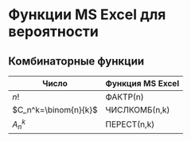 # Функции MS Excel для вероятности

## Комбинаторные функции

|Число|Функция MS Excel|
|-|-|
|$n!$|ФАКТР(n)|
|$C_n^k=\binom{n}{k}$|ЧИСЛКОМБ(n,k)|
|$A_n^k$|ПЕРЕСТ(n,k)|